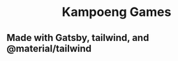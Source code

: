 <h1 align="center">
  Kampoeng Games
</h1>

<h2>Made with Gatsby, tailwind, and @material/tailwind</h2>
